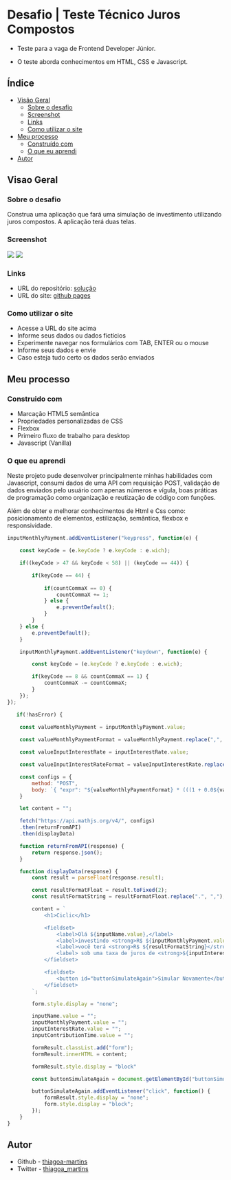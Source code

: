 # Desafio | Teste Técnico Juros Compostos

- Teste para a vaga de Frontend Developer Júnior.

- O teste aborda conhecimentos em HTML, CSS e Javascript.

## Índice

- [Visão Geral](#visao-geral)
  - [Sobre o desafio](#sobre-o-desafio)
  - [Screenshot](#screenshot)
  - [Links](#links)
  - [Como utilizar o site](#como-utilizar-o-site)
- [Meu processo](#meu-processo)
  - [Construído com](#construido-com)
  - [O que eu aprendi](#o-que-eu-aprendi)
- [Autor](#autor)

## Visao Geral

### Sobre o desafio

Construa uma aplicação que fará uma simulação de investimento utilizando juros compostos. A aplicação terá duas telas.

### Screenshot

![](./src/images/desktop.png)
![](./src/images/mobile.png)


### Links

- URL do repositório: [solução](https://github.com/thiagoa-martins/teste-juros-compostos)
- URL do site: [github pages](https://thiagoa-martins.github.io/teste-juros-compostos/)

### Como utilizar o site

- Acesse a URL do site acima
- Informe seus dados ou dados fictícios
- Experimente navegar nos formulários com TAB, ENTER ou o mouse
- Informe seus dados e envie
- Caso esteja tudo certo os dados serão enviados

## Meu processo

### Construido com

- Marcação HTML5 semântica
- Propriedades personalizadas de CSS
- Flexbox
- Primeiro fluxo de trabalho para desktop
- Javascript (Vanilla)


### O que eu aprendi

Neste projeto pude desenvolver principalmente minhas habilidades com Javascript, consumi dados de uma API com requisição POST, validação de dados enviados pelo usuário com apenas números e vígula, boas práticas de programação como organização e reutização de código com funções.

Além de obter e melhorar conhecimentos de Html e Css como:  posicionamento de elementos, estilização, semântica, flexbox e responsividade.

```js
inputMonthlyPayment.addEventListener("keypress", function(e) {

    const keyCode = (e.keyCode ? e.keyCode : e.wich);

    if((keyCode > 47 && keyCode < 58) || (keyCode == 44)) {

        if(keyCode == 44) {
    
            if(countCommaX == 0) {
                countCommaX += 1;
            } else {
                e.preventDefault();
            }    
        }
    } else {
        e.preventDefault();
    }

    inputMonthlyPayment.addEventListener("keydown", function(e) {

        const keyCode = (e.keyCode ? e.keyCode : e.wich);

        if(keyCode == 8 && countCommaX == 1) {
            countCommaX -= countCommaX;
        }
    });
});

   if(!hasError) {

    const valueMonthlyPayment = inputMonthlyPayment.value;
    
    const valueMonthlyPaymentFormat = valueMonthlyPayment.replace(",", "");

    const valueInputInterestRate = inputInterestRate.value;

    const valueInputInterestRateFormat = valueInputInterestRate.replace(",", "");

    const configs = {
        method: "POST",
        body: `{ "expr": "${valueMonthlyPaymentFormat} * (((1 + 0.0${valueInputInterestRateFormat}) ^ ${inputContributionTime.value * 12} - 1) / 0.0${valueInputInterestRateFormat})" }`
    }

    let content = ""; 

    fetch("https://api.mathjs.org/v4/", configs)
    .then(returnFromAPI)
    .then(displayData)

    function returnFromAPI(response) {
        return response.json();
    }

    function displayData(response) {
        const result = parseFloat(response.result);

        const resultFormatFloat = result.toFixed(2);
        const resultFormatString = resultFormatFloat.replace(".", ",");

        content = `
            <h1>Ciclic</h1>

            <fieldset>
                <label>Olá ${inputName.value},</label>
                <label>investindo <strong>R$ ${inputMonthlyPayment.value}</strong> todo mês,</label>
                <label>você terá <strong>R$ ${resultFormatString}</strong> em <strong>${inputContributionTime.value} anos</strong></label>
                <label> sob uma taxa de juros de <strong>${inputInterestRate.value}%</strong> ao mês.</label>
            </fieldset>

            <fieldset>
                <button id="buttonSimulateAgain">Simular Novamente</button>
            </fieldset>
        `;

        form.style.display = "none";

        inputName.value = "";
        inputMonthlyPayment.value = "";
        inputInterestRate.value = "";
        inputContributionTime.value = "";

        formResult.classList.add("form");
        formResult.innerHTML = content;

        formResult.style.display = "block"

        const buttonSimulateAgain = document.getElementById("buttonSimulateAgain");

        buttonSimulateAgain.addEventListener("click", function() {
            formResult.style.display = "none";
            form.style.display = "block";     
        });
    }
}
```

## Autor

- Github - [thiagoa-martins](https://github.com/thiagoa-martins)
- Twitter - [thiagoa_martins](https://www.twitter.com/thiagoa_martins)
